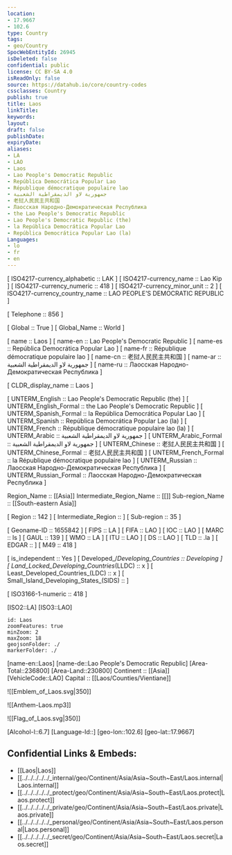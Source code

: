```yaml
---
location:
- 17.9667
- 102.6
type: Country
tags:
- geo/Country
SpocWebEntityId: 26945
isDeleted: false
confidential: public
license: CC BY-SA 4.0
isReadOnly: false
source: https://datahub.io/core/country-codes
cssclasses: Country
publish: true
title: Laos
linkTitle: 
keywords: 
layout: 
draft: false
publishDate: 
expiryDate: 
aliases:
- LA
- LAO
- Laos
- Lao People's Democratic Republic
- República Democrática Popular Lao
- République démocratique populaire lao
- جمهورية لاو الديمقراطية الشعبية
- 老挝人民民主共和国
- Лаосская Народно-Демократическая Республика
- the Lao People's Democratic Republic
- Lao People's Democratic Republic (the)
- la República Democrática Popular Lao
- República Democrática Popular Lao (la)
Languages:
- lo
- fr
- en
---
```



[	ISO4217-currency_alphabetic	 :: LAK ] 
[	ISO4217-currency_name	 :: Lao Kip ] 
[	ISO4217-currency_numeric	 :: 418 ] 
[	ISO4217-currency_minor_unit	 :: 2 ] 
[	ISO4217-currency_country_name	 :: LAO PEOPLE’S DEMOCRATIC REPUBLIC ] 

[	Telephone	 :: 856 ] 

[	Global	 :: True ] 
[	Global_Name	 :: World ] 

[	name	 :: Laos ] 
[	name-en	 :: Lao People's Democratic Republic ] 
[	name-es	 :: República Democrática Popular Lao ] 
[	name-fr	 :: République démocratique populaire lao ] 
[	name-cn	 :: 老挝人民民主共和国 ] 
[	name-ar	 :: جمهورية لاو الديمقراطية الشعبية ] 
[	name-ru	 :: Лаосская Народно-Демократическая Республика ] 

[	CLDR_display_name	 :: Laos ] 

[	UNTERM_English	 :: Lao People's Democratic Republic (the) ] 
[	UNTERM_English_Formal	 :: the Lao People's Democratic Republic ] 
[	UNTERM_Spanish_Formal	 :: la República Democrática Popular Lao ] 
[	UNTERM_Spanish	 :: República Democrática Popular Lao (la) ] 
[	UNTERM_French	 :: République démocratique populaire lao (la) ] 
[	UNTERM_Arabic	 :: جمهورية لاو الديمقراطية الشعبية ] 
[	UNTERM_Arabic_Formal	 :: جمهورية لاو الديمقراطية الشعبية ] 
[	UNTERM_Chinese	 :: 老挝人民民主共和国 ] 
[	UNTERM_Chinese_Formal	 :: 老挝人民民主共和国 ] 
[	UNTERM_French_Formal	 :: la République démocratique populaire lao ] 
[	UNTERM_Russian	 :: Лаосская Народно-Демократическая Республика ] 
[	UNTERM_Russian_Formal	 :: Лаосская Народно-Демократическая Республика ] 

Region_Name ::  [[Asia]] 
Intermediate_Region_Name ::  [[]] 
Sub-region_Name ::  [[South-eastern Asia]] 

[	Region	 :: 142 ] 
[	Intermediate_Region	 ::  ] 
[	Sub-region	 :: 35 ] 

[	Geoname-ID	 :: 1655842 ] 
[	FIPS	 :: LA ] 
[	FIFA	 :: LAO ] 
[	IOC	 :: LAO ] 
[	MARC	 :: ls ] 
[	GAUL	 :: 139 ] 
[	WMO	 :: LA ] 
[	ITU	 :: LAO ] 
[	DS	 :: LAO ] 
[	TLD	 :: .la ] 
[	EDGAR	 ::  ] 
[	M49	 :: 418 ] 

[	is_independent	 :: Yes ] 
[	Developed_/_Developing_Countries	 :: Developing ] 
[	Land_Locked_Developing_Countries_(LLDC)	 :: x ] 
[	Least_Developed_Countries_(LDC)	 :: x ] 
[	Small_Island_Developing_States_(SIDS)	 ::  ] 

[	ISO3166-1-numeric	 :: 418 ] 



[ISO2::LA] 
[ISO3::LAO] 
```leaflet
id: Laos
zoomFeatures: true 
minZoom: 2 
maxZoom: 18
geojsonFolder: ./
markerFolder: ./
```

[name-en::Laos] 
[name-de::Lao People's Democratic Republic] 
[Area-Total::236800] 
[Area-Land::230800] 
Continent :: [[Asia]]  
[VehicleCode::LAO] 
Capital :: [[Laos/Counties/Vientiane]]  

![[Emblem_of_Laos.svg|350]] 

![[Anthem-Laos.mp3]] 

![[Flag_of_Laos.svg|350]] 

[Alcohol-l::6.7] 
[Language-Id::] 
[geo-lon::102.6] 
[geo-lat::17.9667] 



## Confidential Links & Embeds: 
- [[Laos|Laos]]  
- [[../../../../../_internal/geo/Continent/Asia/Asia~South~East/Laos.internal|Laos.internal]]  
- [[../../../../../_protect/geo/Continent/Asia/Asia~South~East/Laos.protect|Laos.protect]] 
- [[../../../../../_private/geo/Continent/Asia/Asia~South~East/Laos.private|Laos.private]] 
- [[../../../../../_personal/geo/Continent/Asia/Asia~South~East/Laos.personal|Laos.personal]] 
- [[../../../../../_secret/geo/Continent/Asia/Asia~South~East/Laos.secret|Laos.secret]] 
